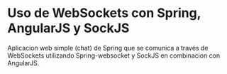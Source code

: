 Uso de WebSockets con Spring, AngularJS y SockJS
===
Aplicacion web simple (chat) de Spring que se comunica a través de WebSockets utilizando Spring-websocket y SockJS en combinacion con AngularJS.